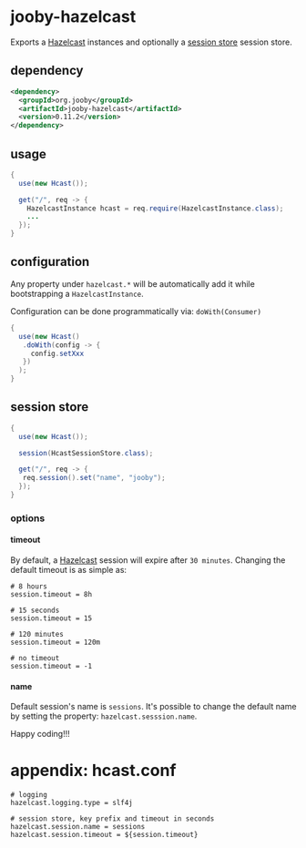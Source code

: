 # jooby-hazelcast

Exports a [Hazelcast](http://hazelcast.org) instances and optionally a [session store](/apidocs/org/jooby/hazelcast/HcastSessionStore.html) session store.

## dependency

```xml
<dependency>
  <groupId>org.jooby</groupId>
  <artifactId>jooby-hazelcast</artifactId>
  <version>0.11.2</version>
</dependency>
```

## usage

```java
{
  use(new Hcast());

  get("/", req -> {
    HazelcastInstance hcast = req.require(HazelcastInstance.class);
    ...
  });
}
```

## configuration

Any property under ```hazelcast.*``` will be automatically add it while bootstrapping a ```HazelcastInstance```.

Configuration can be done programmatically via: ```doWith(Consumer)```

```java
{
  use(new Hcast()
   .doWith(config -> {
     config.setXxx
   })
  );
}
```

## session store

```java
{
  use(new Hcast());

  session(HcastSessionStore.class);

  get("/", req -> {
   req.session().set("name", "jooby");
  });
}
```

### options

#### timeout

By default, a [Hazelcast](http://hazelcast.org) session will expire after ```30 minutes```. Changing the default timeout is as simple as:

```properties
# 8 hours
session.timeout = 8h

# 15 seconds
session.timeout = 15

# 120 minutes
session.timeout = 120m

# no timeout
session.timeout = -1
```

#### name
Default session's name is ```sessions```. It's possible to change the default name by setting the property: ```hazelcast.sesssion.name```.

Happy coding!!!

# appendix: hcast.conf

```properties
# logging
hazelcast.logging.type = slf4j

# session store, key prefix and timeout in seconds
hazelcast.session.name = sessions
hazelcast.session.timeout = ${session.timeout}

```
